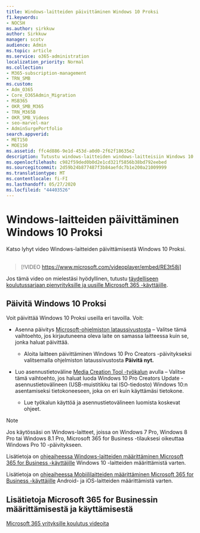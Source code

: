 ```yaml
---
title: Windows-laitteiden päivittäminen Windows 10 Proksi
f1.keywords:
- NOCSH
ms.author: sirkkuw
author: Sirkkuw
manager: scotv
audience: Admin
ms.topic: article
ms.service: o365-administration
localization_priority: Normal
ms.collection:
- M365-subscription-management
- TRN_SMB
ms.custom:
- Adm_O365
- Core_O365Admin_Migration
- MSB365
- OKR_SMB_M365
- TRN_M365B
- OKR_SMB_Videos
- seo-marvel-mar
- AdminSurgePortfolio
search.appverid:
- MET150
- MOE150
ms.assetid: ffc4d886-9e1d-453d-a0d0-2f62f18635e2
description: Tutustu windows-laitteiden windows-laitteisiin Windows 10 Pro -versioon, jotta voit hyödyntää kehittyneempiä tietoturva- ja yritysverkko-ominaisuuksia.
ms.openlocfilehash: c982f59ded0b0d2e1cd321f5856b38bd792eebed
ms.sourcegitcommit: 2d59b24b877487f3b84aefdc7b1e200a21009999
ms.translationtype: MT
ms.contentlocale: fi-FI
ms.lasthandoff: 05/27/2020
ms.locfileid: "44403526"
---
```

# <a name="upgrade-windows-devices-to-windows-10-pro"></a>Windows-laitteiden päivittäminen Windows 10 Proksi

Katso lyhyt video Windows-laitteiden päivittämisestä Windows 10 Proksi.<br><br>

> [!VIDEO https://www.microsoft.com/videoplayer/embed/RE3t58j] 

Jos tämä video on mielestäsi hyödyllinen, tutustu [täydelliseen koulutussarjaan pienyrityksille ja uusille Microsoft 365 -käyttäjille](https://support.office.com/article/6ab4bbcd-79cf-4000-a0bd-d42ce4d12816).

## <a name="upgrade-to-windows-10-pro"></a>Päivitä Windows 10 Proksi
  
Voit päivittää Windows 10 Proksi useilla eri tavoilla. Voit:
    
- Asenna päivitys [Microsoft-ohjelmiston lataussivustosta](https://go.microsoft.com/fwlink/?LinkID=836951 ) &ndash; Valitse tämä vaihtoehto, jos kirjautuneena oleva laite on samassa laitteessa kuin se, jonka haluat päivittää. 

    - Aloita laitteen päivittäminen Windows 10 Pro Creators -päivitykseksi valitsemalla ohjelmiston lataussivustosta **Päivitä nyt.** 
    
- Luo asennustietoväline [Media Creation Tool -työkalun](https://go.microsoft.com/fwlink/?LinkID=836960) avulla &ndash; Valitse tämä vaihtoehto, jos haluat luoda Windows 10 Pro Creators Update -asennustietovälineen (USB-muistitikku tai ISO-tiedosto) Windows 10:n asentamiseksi tietokoneeseen, joka on eri kuin käyttämäsi tietokone.

    - Lue työkalun käyttöä ja asennustietovälineen luomista koskevat ohjeet. 

> [!NOTE]
> Jos käytössäsi on Windows-laitteet, joissa on Windows 7 Pro, Windows 8 Pro tai Windows 8.1 Pro, Microsoft 365 for Business -tilauksesi oikeuttaa Windows Pro 10 -päivitykseen.
    
Lisätietoja on [ohjeaiheessa Windows-laitteiden määrittäminen Microsoft 365 for Business -käyttäjille](set-up-windows-devices.md) Windows 10 -laitteiden määrittämistä varten. 
  
Lisätietoja on [ohjeaiheessa Mobiililaitteiden määrittäminen Microsoft 365 for Business -käyttäjille](set-up-mobile-devices.md) Android- ja iOS-laitteiden määrittämistä varten. 
  
## <a name="for-more-on-setting-up-and-using-microsoft-365-for-business"></a>Lisätietoja Microsoft 365 for Businessin määrittämisestä ja käyttämisestä

[Microsoft 365 yrityksille koulutus videoita](https://support.office.com/article/6ab4bbcd-79cf-4000-a0bd-d42ce4d12816)
